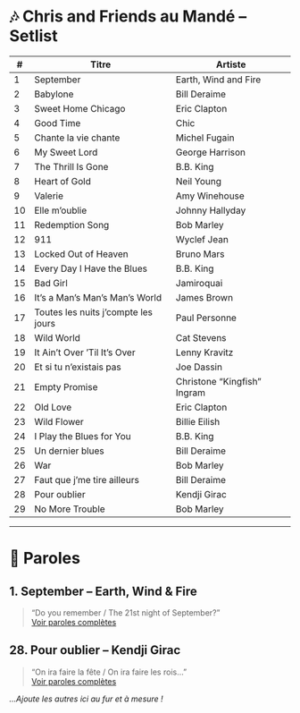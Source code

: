 # 🎶 Chris and Friends au Mandé – Setlist

| #  | Titre                              | Artiste                        |
|----|------------------------------------|--------------------------------|
| 1  | September                          | Earth, Wind and Fire          |
| 2  | Babylone                           | Bill Deraime                   |
| 3  | Sweet Home Chicago                 | Eric Clapton                   |
| 4  | Good Time                          | Chic                           |
| 5  | Chante la vie chante               | Michel Fugain                  |
| 6  | My Sweet Lord                      | George Harrison                |
| 7  | The Thrill Is Gone                 | B.B. King                      |
| 8  | Heart of Gold                      | Neil Young                     |
| 9  | Valerie                            | Amy Winehouse                  |
| 10 | Elle m’oublie                      | Johnny Hallyday                |
| 11 | Redemption Song                    | Bob Marley                     |
| 12 | 911                                | Wyclef Jean                    |
| 13 | Locked Out of Heaven               | Bruno Mars                     |
| 14 | Every Day I Have the Blues         | B.B. King                      |
| 15 | Bad Girl                           | Jamiroquai                     |
| 16 | It’s a Man’s Man’s Man’s World     | James Brown                    |
| 17 | Toutes les nuits j’compte les jours| Paul Personne                 |
| 18 | Wild World                         | Cat Stevens                    |
| 19 | It Ain’t Over ’Til It’s Over       | Lenny Kravitz                  |
| 20 | Et si tu n’existais pas            | Joe Dassin                     |
| 21 | Empty Promise                      | Christone “Kingfish” Ingram   |
| 22 | Old Love                           | Eric Clapton                   |
| 23 | Wild Flower                        | Billie Eilish                  |
| 24 | I Play the Blues for You           | B.B. King                      |
| 25 | Un dernier blues                   | Bill Deraime                   |
| 26 | War                                | Bob Marley                     |
| 27 | Faut que j’me tire ailleurs        | Bill Deraime                   |
| 28 | Pour oublier                       | Kendji Girac                   |
| 29 | No More Trouble                    | Bob Marley                     |

---

# 🎤 Paroles

## 1. September – Earth, Wind & Fire  
> “Do you remember / The 21st night of September?”  
[Voir paroles complètes](https://www.paroles2chansons.com/paroles-earth-wind-and-fire/paroles-september.html)

## 28. Pour oublier – Kendji Girac  
> “On ira faire la fête / On ira faire les rois…”  
[Voir paroles complètes](https://www.paroles.net/kendji-girac/paroles-pour-oublier)

*…Ajoute les autres ici au fur et à mesure !*
